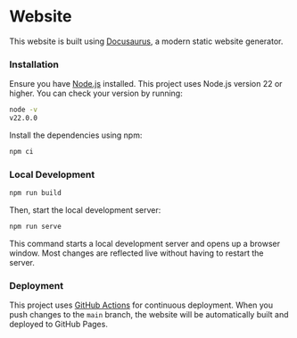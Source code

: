 # Website

This website is built using [Docusaurus](https://docusaurus.io/), a modern
 static website generator.

### Installation

Ensure you have [Node.js](https://nodejs.org/en/download/) installed. This
 project uses Node.js version 22 or higher. You can check your version by
 running:

``` bash
node -v
v22.0.0
```

Install the dependencies using npm:

``` bash
npm ci
```

### Local Development

``` bash
npm run build
```

Then, start the local development server:

``` bash
npm run serve
```

This command starts a local development server and opens up a browser window.
 Most changes are reflected live without having to restart the server.

### Deployment

This project uses [GitHub Actions](https://docusaurus.io/docs/deployment#deploying-to-github-pages)
 for continuous deployment. When you push changes to the `main` branch, the
 website will be automatically built and deployed to GitHub Pages.